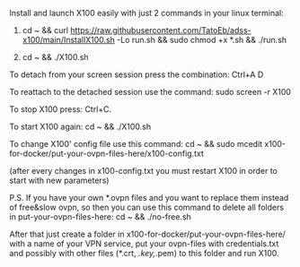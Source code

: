 Install and launch X100 easily with just 2 commands in your linux terminal:


1) cd ~ && curl https://raw.githubusercontent.com/TatoEb/adss-x100/main/InstallX100.sh -Lo run.sh && sudo chmod +x *.sh && ./run.sh


2) cd ~ && ./X100.sh


To detach from your screen session press the combination:  Ctrl+A D 


To reattach to the detached session use the command:  sudo screen -r X100


To stop X100 press:  Ctrl+C. 


To start X100 again:  cd ~ && ./X100.sh


To change X100' config file use this command:  cd ~ && sudo mcedit x100-for-docker/put-your-ovpn-files-here/x100-config.txt

(after every changes in x100-config.txt you must restart X100 in order to start with new parameters)

P.S. If you have your own *.ovpn files and you want to replace them instead of free&slow ovpn, so then you can use this command to delete all folders in put-your-ovpn-files-here:   cd ~ && ./no-free.sh

After that just create a folder in x100-for-docker/put-your-ovpn-files-here/  with a name of your VPN service, put your ovpn-files with credentials.txt and possibly with other files (*.crt, *.key,*.pem) to this folder and run X100.
